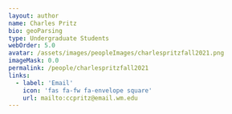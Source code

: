 ```yaml
---
layout: author
name: Charles Pritz
bio: geoParsing
type: Undergraduate Students
webOrder: 5.0
avatar: /assets/images/peopleImages/charlespritzfall2021.png
imageMask: 0.0
permalink: /people/charlespritzfall2021
links:
  - label: 'Email'
    icon: 'fas fa-fw fa-envelope square'
    url: mailto:ccpritz@email.wm.edu
---
```

